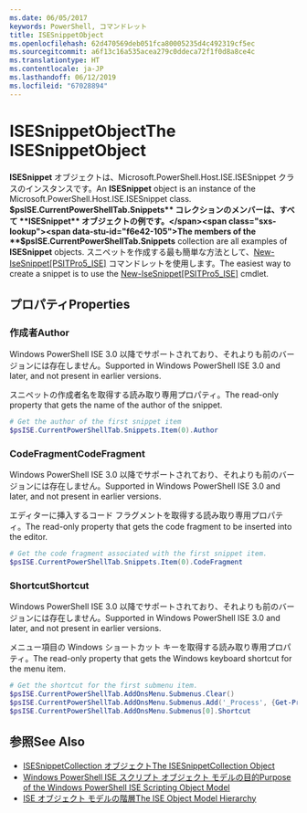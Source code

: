 ```yaml
---
ms.date: 06/05/2017
keywords: PowerShell, コマンドレット
title: ISESnippetObject
ms.openlocfilehash: 62d470569deb051fca80005235d4c492319cf5ec
ms.sourcegitcommit: a6f13c16a535acea279c0ddeca72f1f0d8a8ce4c
ms.translationtype: HT
ms.contentlocale: ja-JP
ms.lasthandoff: 06/12/2019
ms.locfileid: "67028894"
---
```

# <a name="the-isesnippetobject"></a><span data-ttu-id="f6e42-103">ISESnippetObject</span><span class="sxs-lookup"><span data-stu-id="f6e42-103">The ISESnippetObject</span></span>

<span data-ttu-id="f6e42-104">**ISESnippet** オブジェクトは、Microsoft.PowerShell.Host.ISE.ISESnippet クラスのインスタンスです。</span><span class="sxs-lookup"><span data-stu-id="f6e42-104">An **ISESnippet** object is an instance of the Microsoft.PowerShell.Host.ISE.ISESnippet class.</span></span> <span data-ttu-id="f6e42-105">**$psISE.CurrentPowerShellTab.Snippets** コレクションのメンバーは、すべて **ISESnippet** オブジェクトの例です。</span><span class="sxs-lookup"><span data-stu-id="f6e42-105">The members of the **$psISE.CurrentPowerShellTab.Snippets** collection are all examples of **ISESnippet** objects.</span></span> <span data-ttu-id="f6e42-106">スニペットを作成する最も簡単な方法として、[New-IseSnippet&#91;PSITPro5_ISE&#93;](https://technet.microsoft.com/library/0a6339a3-2683-4a8e-8929-90ad9a95c3e0) コマンドレットを使用します。</span><span class="sxs-lookup"><span data-stu-id="f6e42-106">The easiest way to create a snippet is to use the [New-IseSnippet&#91;PSITPro5_ISE&#93;](https://technet.microsoft.com/library/0a6339a3-2683-4a8e-8929-90ad9a95c3e0) cmdlet.</span></span>

## <a name="properties"></a><span data-ttu-id="f6e42-107">プロパティ</span><span class="sxs-lookup"><span data-stu-id="f6e42-107">Properties</span></span>

### <a name="author"></a><span data-ttu-id="f6e42-108">作成者</span><span class="sxs-lookup"><span data-stu-id="f6e42-108">Author</span></span>

<span data-ttu-id="f6e42-109">Windows PowerShell ISE 3.0 以降でサポートされており、それよりも前のバージョンには存在しません。</span><span class="sxs-lookup"><span data-stu-id="f6e42-109">Supported in Windows PowerShell ISE 3.0 and later, and not present in earlier versions.</span></span>

<span data-ttu-id="f6e42-110">スニペットの作成者名を取得する読み取り専用プロパティ。</span><span class="sxs-lookup"><span data-stu-id="f6e42-110">The read-only property that gets the name of the author of the snippet.</span></span>

```powershell
# Get the author of the first snippet item
$psISE.CurrentPowerShellTab.Snippets.Item(0).Author
```

### <a name="codefragment"></a><span data-ttu-id="f6e42-111">CodeFragment</span><span class="sxs-lookup"><span data-stu-id="f6e42-111">CodeFragment</span></span>

<span data-ttu-id="f6e42-112">Windows PowerShell ISE 3.0 以降でサポートされており、それよりも前のバージョンには存在しません。</span><span class="sxs-lookup"><span data-stu-id="f6e42-112">Supported in Windows PowerShell ISE 3.0 and later, and not present in earlier versions.</span></span>

<span data-ttu-id="f6e42-113">エディターに挿入するコード フラグメントを取得する読み取り専用プロパティ。</span><span class="sxs-lookup"><span data-stu-id="f6e42-113">The read-only property that gets the code fragment to be inserted into the editor.</span></span>

```powershell
# Get the code fragment associated with the first snippet item.
$psISE.CurrentPowerShellTab.Snippets.Item(0).CodeFragment
```

### <a name="shortcut"></a><span data-ttu-id="f6e42-114">Shortcut</span><span class="sxs-lookup"><span data-stu-id="f6e42-114">Shortcut</span></span>

<span data-ttu-id="f6e42-115">Windows PowerShell ISE 3.0 以降でサポートされており、それよりも前のバージョンには存在しません。</span><span class="sxs-lookup"><span data-stu-id="f6e42-115">Supported in Windows PowerShell ISE 3.0 and later, and not present in earlier versions.</span></span>

<span data-ttu-id="f6e42-116">メニュー項目の Windows ショートカット キーを取得する読み取り専用プロパティ。</span><span class="sxs-lookup"><span data-stu-id="f6e42-116">The read-only property that gets the Windows keyboard shortcut for the menu item.</span></span>

```powershell
# Get the shortcut for the first submenu item.
$psISE.CurrentPowerShellTab.AddOnsMenu.Submenus.Clear()
$psISE.CurrentPowerShellTab.AddOnsMenu.Submenus.Add('_Process', {Get-Process}, 'Alt+P')
$psISE.CurrentPowerShellTab.AddOnsMenu.Submenus[0].Shortcut
```

## <a name="see-also"></a><span data-ttu-id="f6e42-117">参照</span><span class="sxs-lookup"><span data-stu-id="f6e42-117">See Also</span></span>

- [<span data-ttu-id="f6e42-118">ISESnippetCollection オブジェクト</span><span class="sxs-lookup"><span data-stu-id="f6e42-118">The ISESnippetCollection Object</span></span>](The-ISESnippetCollection-Object.md)
- [<span data-ttu-id="f6e42-119">Windows PowerShell ISE スクリプト オブジェクト モデルの目的</span><span class="sxs-lookup"><span data-stu-id="f6e42-119">Purpose of the Windows PowerShell ISE Scripting Object Model</span></span>](purpose-of-the-windows-powershell-ise-scripting-object-model.md)
- [<span data-ttu-id="f6e42-120">ISE オブジェクト モデルの階層</span><span class="sxs-lookup"><span data-stu-id="f6e42-120">The ISE Object Model Hierarchy</span></span>](The-ISE-Object-Model-Hierarchy.md)
